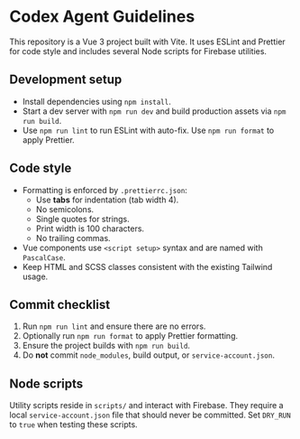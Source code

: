 # Codex Agent Guidelines

This repository is a Vue 3 project built with Vite. It uses ESLint and Prettier for code style and includes several Node scripts for Firebase utilities.

## Development setup
- Install dependencies using `npm install`.
- Start a dev server with `npm run dev` and build production assets via `npm run build`.
- Use `npm run lint` to run ESLint with auto-fix. Use `npm run format` to apply Prettier.

## Code style
- Formatting is enforced by `.prettierrc.json`:
  - Use **tabs** for indentation (tab width 4).
  - No semicolons.
  - Single quotes for strings.
  - Print width is 100 characters.
  - No trailing commas.
- Vue components use `<script setup>` syntax and are named with `PascalCase`.
- Keep HTML and SCSS classes consistent with the existing Tailwind usage.

## Commit checklist
1. Run `npm run lint` and ensure there are no errors.
2. Optionally run `npm run format` to apply Prettier formatting.
3. Ensure the project builds with `npm run build`.
4. Do **not** commit `node_modules`, build output, or `service-account.json`.

## Node scripts
Utility scripts reside in `scripts/` and interact with Firebase. They require a local `service-account.json` file that should never be committed. Set `DRY_RUN` to `true` when testing these scripts.

